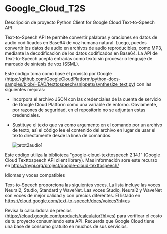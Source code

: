 # Google_Cloud_T2S

Descripción de proyecto
Python Client for Google Cloud Text-to-Speech API

Text-to-Speech API te permite convertir palabras y oraciones en datos de audio codificados en Base64 de voz humana natural. Luego, puedes convertir los datos de audio en archivos de audio reproducibles, como MP3, mediante la decodificación de los datos codificados en Base64. La API de Text-to-Speech acepta entradas como texto sin procesar o lenguaje de marcado de síntesis de voz (SSML).

Este código toma como base el provisto por Google (https://github.com/GoogleCloudPlatform/python-docs-samples/blob/HEAD/texttospeech/snippets/synthesize_text.py) con las siguientes mejoras:

- Incorpora el archivo JSON con las credenciales de la cuenta de servicio de Google Cloud Platform como una variable de entorno. Obviamente, por razones de seguridad, en el repositorio no se adjuntan estas credenciales.
- Sustituye el texto que va como argumento en el comando por un archivo de texto, asì el código lee el contenido del archivo en lugar de usar el texto directamente desde la línea de comandos.

  ![tetxt2audio1](https://github.com/user-attachments/assets/97efcd60-958d-4aca-afd9-124213a953a4)


Este código utiliza la biblioteca "google-cloud-texttospeech 2.14.1" (Google Cloud Texttospeech API client library). Mas información sore este recurso en https://pypi.org/project/google-cloud-texttospeech/

Idiomas y voces compatibles

Text-to-Speech proporciona las siguientes voces. La lista incluye las voces Neural2, Studio, Standard y WaveNet. Las voces Studio, Neural2 y WaveNet son voces de mejor calidad y con precios diferentes. El listado en https://cloud.google.com/text-to-speech/docs/voices?hl=es

Revisa la calculadora de precios (https://cloud.google.com/products/calculator?hl=es) para verificar el costo de tu proyecto consumiendo esta API. Recuerda que Google Cloud tiene una base de consumo gratuito en muchos de sus servicios.
